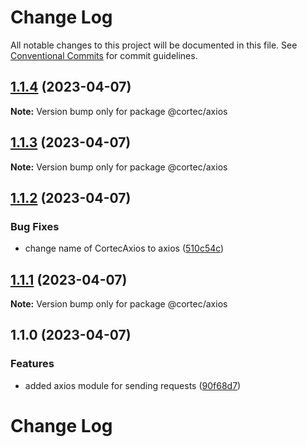 # Change Log

All notable changes to this project will be documented in this file.
See [Conventional Commits](https://conventionalcommits.org) for commit guidelines.

## [1.1.4](https://github.com/saswatds/cortec/compare/@cortec/axios@1.1.3...@cortec/axios@1.1.4) (2023-04-07)

**Note:** Version bump only for package @cortec/axios

## [1.1.3](https://github.com/saswatds/cortec/compare/@cortec/axios@1.1.2...@cortec/axios@1.1.3) (2023-04-07)

**Note:** Version bump only for package @cortec/axios

## [1.1.2](https://github.com/saswatds/cortec/compare/@cortec/axios@1.1.1...@cortec/axios@1.1.2) (2023-04-07)

### Bug Fixes

- change name of CortecAxios to axios ([510c54c](https://github.com/saswatds/cortec/commit/510c54cd07387f3130f17cba3e2722ef0af2553f))

## [1.1.1](https://github.com/saswatds/cortec/compare/@cortec/axios@1.1.0...@cortec/axios@1.1.1) (2023-04-07)

**Note:** Version bump only for package @cortec/axios

## 1.1.0 (2023-04-07)

### Features

- added axios module for sending requests ([90f68d7](https://github.com/saswatds/cortec/commit/90f68d7c3460fc5d60d1ff2d07d505d0f9232e60))

# Change Log
